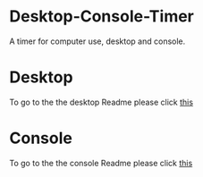 # Desktop-Console-Timer
A timer for computer use, desktop and console.

# Desktop
To go to the the desktop Readme please click [this](./Desktop/README.md)

# Console
To go to the the console Readme please click [this](./Console/README.md)